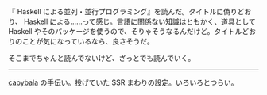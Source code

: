 『 Haskell による並列・並行プログラミング』を読んだ。タイトルに偽りどおり、 Haskell による……って感じ。言語に関係ない知識はともかく、道具として Haskell やそのパッケージを使うので、そりゃそうなるんだけど。タイトルどおりのことが気になっているなら、良さそうだ。

そこまでちゃんと読んでないけど、ざっとでも読んでいく。

-----

[capybala](https://capybala.com/) の手伝い。投げていた SSR まわりの設定。いろいろとつらい。
